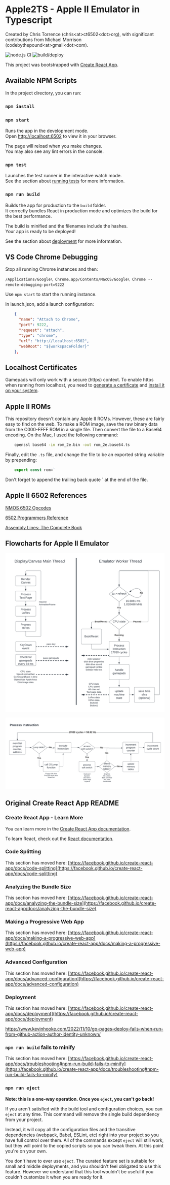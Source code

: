 # Apple2TS - Apple II Emulator in Typescript

Created by Chris Torrence (chris&lt;at&gt;ct6502&lt;dot&gt;org), with significant contributions from Michael Morrison (codebythepound&lt;at&gt;gmail&lt;dot&gt;com).

![node.js CI](https://github.com/chris-torrence/apple2ts/actions/workflows/node.js.yml/badge.svg)
![build/deploy](https://github.com/chris-torrence/apple2ts/actions/workflows/pages/pages-build-deployment/badge.svg)

This project was bootstrapped with [Create React App](https://github.com/facebook/create-react-app).

## Available NPM Scripts

In the project directory, you can run:

### `npm install`

### `npm start`

Runs the app in the development mode.\
Open [http://localhost:6502](http://localhost:6502) to view it in your browser.

The page will reload when you make changes.\
You may also see any lint errors in the console.

### `npm test`

Launches the test runner in the interactive watch mode.\
See the section about [running tests](https://facebook.github.io/create-react-app/docs/running-tests) for more information.

### `npm run build`

Builds the app for production to the `build` folder.\
It correctly bundles React in production mode and optimizes the build for the best performance.

The build is minified and the filenames include the hashes.\
Your app is ready to be deployed!

See the section about [deployment](https://facebook.github.io/create-react-app/docs/deployment) for more information.

## VS Code Chrome Debugging

Stop all running Chrome instances and then:

`/Applications/Google\ Chrome.app/Contents/MacOS/Google\ Chrome --remote-debugging-port=9222`

Use `npm start` to start the running instance.

In launch.json, add a launch configuration:

```json
    {
      "name": "Attach to Chrome",
      "port": 9222,
      "request": "attach",
      "type": "chrome",
      "url": "http://localhost:6502",
      "webRoot": "${workspaceFolder}"
    },

```

## Localhost Certificates

Gamepads will only work with a secure (https) context.
To enable https when running from localhost, you need to [generate a
certificate](https://flaviocopes.com/react-how-to-configure-https-localhost/)
and [install it on your system](https://flaviocopes.com/macos-install-ssl-local/).

## Apple II ROMs

This repository doesn't contain any Apple II ROMs. However, these are fairly easy to find on the web.
To make a ROM image, save the raw binary data from the C000-FFFF ROM in a single file.
Then convert the file to a Base64 encoding. On the Mac, I used the following command:

```sh
    openssl base64 -in rom_2e.bin -out rom_2e.base64.ts
```

Finally, edit the `.ts` file, and change the file to be an exported string variable by prepending:

```ts
    export const rom=`
```

Don't forget to append the trailing back quote ` at the end of the file.

## Apple II 6502 References

[NMOS 6502 Opcodes](http://www.6502.org/tutorials/6502opcodes.html)

[6502 Programmers Reference](https://www.csh.rit.edu/~moffitt/docs/6502.html)

[Assembly Lines: The Complete Book](https://archive.org/details/AssemblyLinesCompleteWagner)

## Flowcharts for Apple II Emulator

![Apple II Emulator - Main Loop](images/Apple%20II%20Emulator%20-%20Main%20Loop.png)

![Process Instruction](images/Process%20Instruction.png)

## Original Create React App README

### Create React App - Learn More

You can learn more in the [Create React App documentation](https://facebook.github.io/create-react-app/docs/getting-started).

To learn React, check out the [React documentation](https://reactjs.org/).

### Code Splitting

This section has moved here: [https://facebook.github.io/create-react-app/docs/code-splitting](https://facebook.github.io/create-react-app/docs/code-splitting)

### Analyzing the Bundle Size

This section has moved here: [https://facebook.github.io/create-react-app/docs/analyzing-the-bundle-size](https://facebook.github.io/create-react-app/docs/analyzing-the-bundle-size)

### Making a Progressive Web App

This section has moved here: [https://facebook.github.io/create-react-app/docs/making-a-progressive-web-app](https://facebook.github.io/create-react-app/docs/making-a-progressive-web-app)

### Advanced Configuration

This section has moved here: [https://facebook.github.io/create-react-app/docs/advanced-configuration](https://facebook.github.io/create-react-app/docs/advanced-configuration)

### Deployment

This section has moved here: [https://facebook.github.io/create-react-app/docs/deployment](https://facebook.github.io/create-react-app/docs/deployment)

<https://www.kevinhooke.com/2022/11/10/gp-pages-deploy-fails-when-run-from-github-action-author-identity-unknown/>

### `npm run build` fails to minify

This section has moved here: [https://facebook.github.io/create-react-app/docs/troubleshooting#npm-run-build-fails-to-minify](https://facebook.github.io/create-react-app/docs/troubleshooting#npm-run-build-fails-to-minify)

### `npm run eject`

**Note: this is a one-way operation. Once you `eject`, you can't go back!**

If you aren't satisfied with the build tool and configuration choices, you can `eject` at any time. This command will remove the single build dependency from your project.

Instead, it will copy all the configuration files and the transitive dependencies (webpack, Babel, ESLint, etc) right into your project so you have full control over them. All of the commands except `eject` will still work, but they will point to the copied scripts so you can tweak them. At this point you're on your own.

You don't have to ever use `eject`. The curated feature set is suitable for small and middle deployments, and you shouldn't feel obligated to use this feature. However we understand that this tool wouldn't be useful if you couldn't customize it when you are ready for it.

